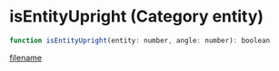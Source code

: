 # isEntityUpright (Category entity)

```js
function isEntityUpright(entity: number, angle: number): boolean
```

[filename](isEntityUpright_m.md ':include')